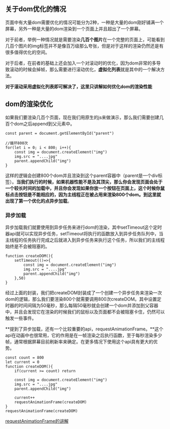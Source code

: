 ## 关于dom优化的情况
页面中有大量dom需要优化的情况可能分为2种，一种是大量的dom刚好铺满一个屏幕，另外一种是大量的dom渲染到一个页面上并且超出了一个屏幕。

对于前者，举例一种情况就是需要渲染**几百个图片**在一个完整的页面上，可能看到几百个图片的img标签并不是像百万级那么夸张，但是对于这样的渲染仍然还是有很多值得优化的空间。

对于后者，在前者的基础上还会加入一个对滚动时的优化，因为dom非常的多导致滚动的时候会掉帧，那么需要进行滚动优化，**虚拟化列表**就是其中的一个解决方法。

**对于滚动采用虚拟化列表即可解决了，这里只讲解如何优化dom的渲染性能**

## dom的渲染优化
如果我们要渲染几百个页面，现在我们用原生的js来做演示，那么我们需要创建几百个dom之后append到父元素中。

```
const parent = document.getElementById("parent")

//循环800次
for(let i = 0; i < 800; i++){
	const img = document.createElement("img")
	img.src = "....jpg"
	parent.appendChild("img")
}
```

这样的逻辑会创建800个dom并且渲染到这个parent容器中（parent是一个div标签）。**当我们执行的时候，如果机器性能不是及其顶尖，那么你会发现页面会处于一个较长时间的加载中，并且你会发现如果你放一个按钮在页面上，这个时候你鼠标点击按钮是不能相应的，因为主线程正在被占用来渲染800个dom。**到这里就出现了第一个优化的点**异步加载**。

### 异步加载
异步加载我们就要使用到异步任务来进行dom的渲染，其中setTimeout这个定时器api就可以实现异步任务，setTimeout将执行的函数放入到异步任务队列中，当主线程的任务执行完成之后就进入到异步任务来执行这个任务，所以我们的主线程始终是不会被阻塞的。
```
function createDOM(){
	setTimeout(()=>{
		const img = document.createElement("img")
		img.src = "....jpg"
		parent.appendChild("img")
	},50)
}
```
经过上面的封装，我们把createDOM封装成了一个创建一个异步任务来渲染一次dom的逻辑，那么我们要渲染800个就需要调用800次createDOM。其中设置定时器的时间间隔为50毫秒，那么每隔50毫秒就会创建一个dom并添加到父容器中，并且会发现它在渲染的时候我们的鼠标以及页面都不会被阻塞卡住，仍然可以触发一些事件。

**提到了异步加载，还有一个比较重要的api，requestAnimationFrame。**这个api在动画中也很常用，它的作用是在一帧渲染之后执行函数，至于每秒渲染多少帧，通常根据屏幕目前刷新率来确定。在更多情况下使用这个api具有更大的优势。
```
const count = 800
let current = 0
function createDOM(){
	if(current >= count) return

	const img = document.createElement("img")
	img.src = "....jpg"
	parent.appendChild("img")

	current++
	requestAnimationFrame(createDOM)
}
requestAnimationFrame(createDOM)
```

[requestAnimationFrame的讲解](https://juejin.cn/post/7062178363800027173)